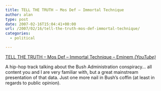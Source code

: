 ```yaml
---
title: TELL THE TRUTH – Mos Def – Immortal Technique
author: alan
type: post
date: 2007-02-16T15:04:41+00:00
url: /2007/02/16/tell-the-truth-mos-def-immortal-technique/
categories:
  - political

---
```

[TELL THE TRUTH &#8211; Mos Def &#8211; Immortal Technique &#8211; Eminem _(YouTube)_][1]

A hip-hop track talking about the Bush Administration conspiracy&#8230; all content you and I are very familiar with, but a great mainstream presentation of that data. Just one more nail in Bush&#8217;s coffin (at least in regards to public opinion).




 [1]: http://www.youtube.com/watch?v=tD5WlQ54Sg0
